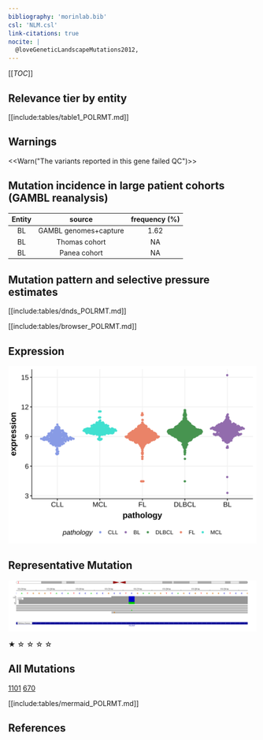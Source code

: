 ```yaml
---
bibliography: 'morinlab.bib'
csl: 'NLM.csl'
link-citations: true
nocite: |
  @loveGeneticLandscapeMutations2012, 
---
```

[[_TOC_]]



## Relevance tier by entity

[[include:tables/table1_POLRMT.md]]

## Warnings

<<Warn("The variants reported in this gene failed QC")>>

## Mutation incidence in large patient cohorts (GAMBL reanalysis)

|Entity|source               |frequency (%)|
|:------:|:---------------------:|:-------------:|
|BL    |GAMBL genomes+capture|1.62         |
|BL    |Thomas cohort        |  NA         |
|BL    |Panea cohort         |  NA         |

## Mutation pattern and selective pressure estimates

[[include:tables/dnds_POLRMT.md]]


[[include:tables/browser_POLRMT.md]]

## Expression
![](images/gene_expression/POLRMT_by_pathology.svg)
<!-- ORIGIN: loveGeneticLandscapeMutations2012 -->
<!-- BL: loveGeneticLandscapeMutations2012 -->

## Representative Mutation
![](primary/Love_POLRMT.svg)

&starf; &star; &star; &star; &star;

## All Mutations

[1101](https://www.bcgsc.ca/downloads/morinlab/GAMBL/Love/1101_reports.html)
[670](https://www.bcgsc.ca/downloads/morinlab/GAMBL/Love/670_reports.html)

[[include:tables/mermaid_POLRMT.md]]

## References

